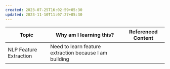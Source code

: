 ```yaml
---
created: 2023-07-25T16:02:59+05:30
updated: 2023-11-10T11:07:27+05:30
---
```

| Topic                  | Why am I learning this? | Referenced Content |
| ---------------------- | ----------------------- | ------------------ |
| NLP Feature Extraction | Need to learn feature extraction because I am building                        |                    |